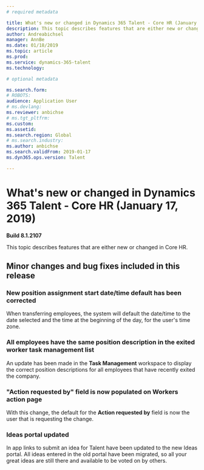 ```yaml
---
# required metadata

title: What's new or changed in Dynamics 365 Talent - Core HR (January 17, 2019)
description: This topic describes features that are either new or changed in Microsoft Dynamics 365 Talent - Core HR.
author: Andreabichsel
manager: AnnBe
ms.date: 01/18/2019
ms.topic: article
ms.prod: 
ms.service: dynamics-365-talent
ms.technology: 

# optional metadata

ms.search.form: 
# ROBOTS: 
audience: Application User
# ms.devlang: 
ms.reviewer: anbichse
# ms.tgt_pltfrm: 
ms.custom: 
ms.assetid: 
ms.search.region: Global
# ms.search.industry: 
ms.author: anbichse
ms.search.validFrom: 2019-01-17
ms.dyn365.ops.version: Talent

---
```

# What's new or changed in Dynamics 365 Talent - Core HR (January 17, 2019)

**Build 8.1.2107**

This topic describes features that are either new or changed in Core HR.

## Minor changes and bug fixes included in this release

### New position assignment start date/time default has been corrected
When transferring employees, the system will default the date/time to the date selected and the time at the beginning of the day, for the user's time zone.

### All employees have the same position description in the exited worker task management list
An update has been made in the **Task Management** workspace to display the correct position descriptions for all employees that have recently exited the company.

### "Action requested by" field is now populated on Workers action page
With this change, the default for the **Action requested by** field is now the user that is requesting the change.

### Ideas portal updated
In app links to submit an idea for Talent have been updated to the new Ideas portal. All ideas entered in the old portal have been migrated, so all your great ideas are still there and available to be voted on by others.  

